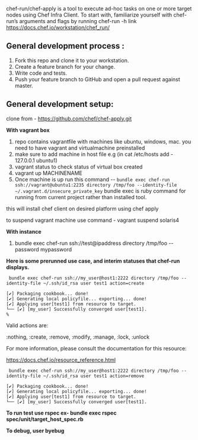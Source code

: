 chef-run/chef-apply is a tool to execute ad-hoc tasks on one or more target nodes using Chef Infra Client. To start with, familiarize yourself with chef-run’s arguments and flags by running chef-run -h
link https://docs.chef.io/workstation/chef_run/

## General development process :

1. Fork this repo and clone it to your workstation.
2. Create a feature branch for your change.
3. Write code and tests.
4. Push your feature branch to GitHub and open a pull request against master.

## General development setup:

clone from - https://github.com/chef/chef-apply.git

**With vagrant box**
1) repo contains vagrantfile with machines like ubuntu, windows, mac. you need to have vagrant and virtualmachine preinstalled
2) make sure to add machine in host file e.g (in cat /etc/hosts add - 127.0.0.1 ubuntu1)
3) vagrant status to check status of virtual box created
4) vagrant up MACHINENAME
5) Once machine is up run this command -- ```bundle exec chef-run ssh://vagrant@ubuntu1:2235 directory /tmp/foo --identity-file ~/.vagrant.d/insecure_private_key```
   bundle exec is ruby command for running from current project rather than installed tool.

this will install chef client on desired platform using chef apply

to suspend vagrant machine use command - vagrant suspend solaris4


**With instance**

1) bundle exec chef-run ssh://test@ipaddress directory /tmp/foo --password mypassword



**Here is some prerunned use case, and interim statuses that chef-run displays.**

``` bundle exec chef-run ssh://my_user@host1:2222 directory /tmp/foo --identity-file ~/.ssh/id_rsa user test1 action=create```

```
[✔] Packaging cookbook... done!
[✔] Generating local policyfile... exporting... done!
[✔] Applying user[test1] from resource to target.
└── [✔] [my_user] Successfully converged user[test1].
%
```


Valid actions are:

  :nothing, :create, :remove, :modify, :manage, :lock, :unlock

For more information, please consult the documentation
for this resource:

  https://docs.chef.io/resource_reference.html



``` bundle exec chef-run ssh://my_user@host1:2222 directory /tmp/foo --identity-file ~/.ssh/id_rsa user test1 action=remove```
```
[✔] Packaging cookbook... done!
[✔] Generating local policyfile... exporting... done!
[✔] Applying user[test1] from resource to target.
└── [✔] [my_user] Successfully converged user[test1].
```

**To run test use rspec ex- bundle exec rspec spec/unit/target_host_spec.rb**

**To debug, user byebug**

